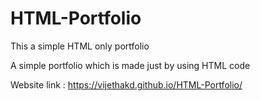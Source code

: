 # HTML-Portfolio
This a simple HTML only portfolio

A simple portfolio which is made just by using HTML code

Website link :  https://vijethakd.github.io/HTML-Portfolio/
